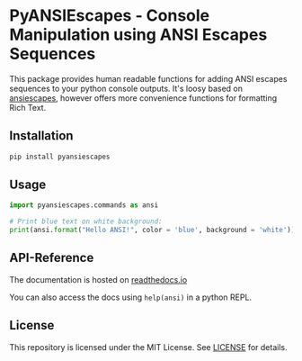 PyANSIEscapes - Console Manipulation using ANSI Escapes Sequences
=========================================================================

This package provides human readable functions for adding ANSI escapes sequences to your python console outputs.
It's loosy based on [ansiescapes](https://github.com/kodie/ansiescapes), however offers more convenience functions
for formatting Rich Text.

Installation
-----------
```zsh
pip install pyansiescapes
```

Usage
------------
```python
import pyansiescapes.commands as ansi

# Print blue text on white background:
print(ansi.format("Hello ANSI!", color = 'blue', background = 'white'))

```

API-Reference
--------------
The documentation is hosted on [readthedocs.io](https://pyansiescapes.readthedocs.io/en/latest/)

You can also access the docs using `help(ansi)` in a python REPL.

License
--------------

This repository is licensed under the MIT License. See [LICENSE](./LICENSE) for details.
